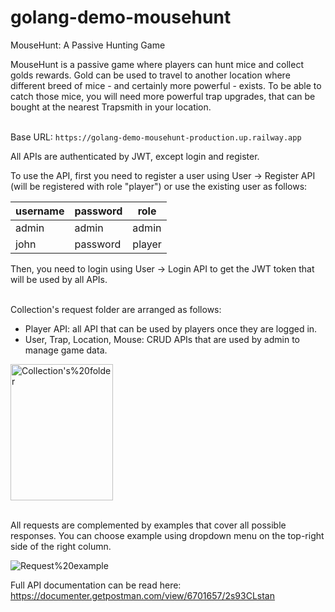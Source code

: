 # golang-demo-mousehunt
 
MouseHunt: A Passive Hunting Game

MouseHunt is a passive game where players can hunt mice and collect golds rewards. Gold can be used to travel to another location where different breed of mice - and certainly more powerful - exists. To be able to catch those mice, you will need more powerful trap upgrades, that can be bought at the nearest Trapsmith in your location.
<br><br>

Base URL: `https://golang-demo-mousehunt-production.up.railway.app`

All APIs are authenticated by JWT, except login and register.

To use the API, first you need to register a user using User -> Register API (will be registered with role "player") or use the existing user as follows:

| **username** | **password** | **role** |
| --- | --- | --- |
| admin | admin | admin |
| john | password | player |

Then, you need to login using User -> Login API to get the JWT token that will be used by all APIs.

<br>
Collection's request folder are arranged as follows:

- Player API: all API that can be used by players once they are logged in.
- User, Trap, Location, Mouse: CRUD APIs that are used by admin to manage game data.


<img src="https://content.pstmn.io/fdc2c9e4-e24d-4f9a-a76e-b54967987af9/Zm9sZGVycy5wbmc=" alt="Collection's%20folder" width="164" height="218">
<br><br>

All requests are complemented by examples that cover all possible responses. You can choose example using dropdown menu on the top-right side of the right column.

<img src="https://content.pstmn.io/7e9b191d-5c36-426b-8848-58c613d2b79b/ZXhhbXBsZS5wbmc=" alt="Request%20example">
<br>

Full API documentation can be read here: https://documenter.getpostman.com/view/6701657/2s93CLstan
